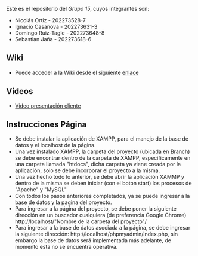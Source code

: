 Este es el repositorio del *Grupo 15*, cuyos integrantes son:

* Nicolás Ortiz - 202273528-7
* Ignacio Casanova - 202273631-3
* Domingo Ruiz-Tagle - 202273648-8
* Sebastian Jaña - 202273618-6

## Wiki
* Puede acceder a la Wiki desde el siguiente [enlace](https://github.com/xDoRuTa/GRUPO15-2025-PROYINF/wiki)

## Videos
* [Video presentación cliente](https://aula.usm.cl/mod/resource/view.php?id=6322574)

## Instrucciones Página

* Se debe instalar la aplicación de XAMPP, para el manejo de la base de datos y el localhost de la página.
* Una vez instalado XAMPP, la carpeta del proyecto (ubicada en Branch) se debe encontrar dentro de la carpeta de XAMPP, especificamente en una carpeta llamada "htdocs", dicha carpeta ya viene creada por la aplicación, solo se debe incorporar el proyecto a la misma.
* Una vez hecho todo lo anterior, se debe abrir la aplicación XAMMP y dentro de la misma se deben iniciar (con el boton start) los procesos de "Apache" y "MySQL"
* Con todos los pasos anteriores completados, ya se puede ingresar a la base de datos y la pagina del proyecto.
* Para ingresar a la página del proyecto, se debe poner la siguiente dirección en un buscador cualquiera (de preferencia Google Chrome) http://localhost/"Nombre de la carpeta del proyecto"/
* Para ingresar a la base de datos asociada a la página, se debe ingresar la siguiente dirección:
    http://localhost/phpmyadmin/index.php, sin embargo la base de datos será implementada más adelante, de momento esta no se encuentra operativa.
